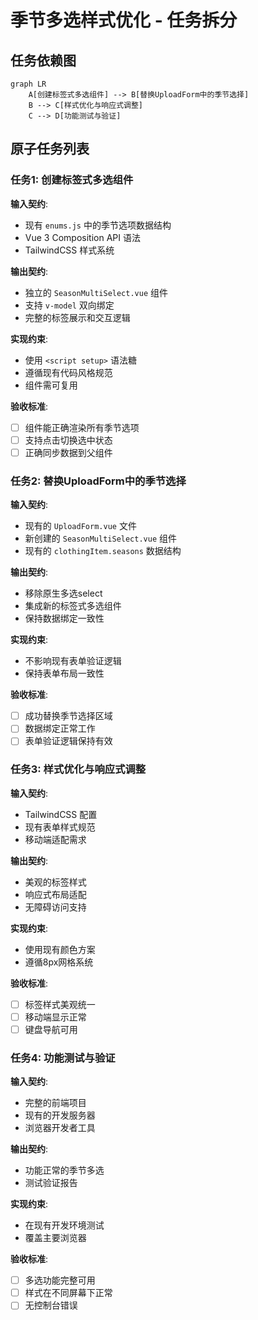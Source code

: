 # 季节多选样式优化 - 任务拆分

## 任务依赖图

```mermaid
graph LR
    A[创建标签式多选组件] --> B[替换UploadForm中的季节选择]
    B --> C[样式优化与响应式调整]
    C --> D[功能测试与验证]
```

## 原子任务列表

### 任务1: 创建标签式多选组件
**输入契约**:
- 现有 `enums.js` 中的季节选项数据结构
- Vue 3 Composition API 语法
- TailwindCSS 样式系统

**输出契约**:
- 独立的 `SeasonMultiSelect.vue` 组件
- 支持 `v-model` 双向绑定
- 完整的标签展示和交互逻辑

**实现约束**:
- 使用 `<script setup>` 语法糖
- 遵循现有代码风格规范
- 组件需可复用

**验收标准**:
- [ ] 组件能正确渲染所有季节选项
- [ ] 支持点击切换选中状态
- [ ] 正确同步数据到父组件

### 任务2: 替换UploadForm中的季节选择
**输入契约**:
- 现有的 `UploadForm.vue` 文件
- 新创建的 `SeasonMultiSelect.vue` 组件
- 现有的 `clothingItem.seasons` 数据结构

**输出契约**:
- 移除原生多选select
- 集成新的标签式多选组件
- 保持数据绑定一致性

**实现约束**:
- 不影响现有表单验证逻辑
- 保持表单布局一致性

**验收标准**:
- [ ] 成功替换季节选择区域
- [ ] 数据绑定正常工作
- [ ] 表单验证逻辑保持有效

### 任务3: 样式优化与响应式调整
**输入契约**:
- TailwindCSS 配置
- 现有表单样式规范
- 移动端适配需求

**输出契约**:
- 美观的标签样式
- 响应式布局适配
- 无障碍访问支持

**实现约束**:
- 使用现有颜色方案
- 遵循8px网格系统

**验收标准**:
- [ ] 标签样式美观统一
- [ ] 移动端显示正常
- [ ] 键盘导航可用

### 任务4: 功能测试与验证
**输入契约**:
- 完整的前端项目
- 现有的开发服务器
- 浏览器开发者工具

**输出契约**:
- 功能正常的季节多选
- 测试验证报告

**实现约束**:
- 在现有开发环境测试
- 覆盖主要浏览器

**验收标准**:
- [ ] 多选功能完整可用
- [ ] 样式在不同屏幕下正常
- [ ] 无控制台错误